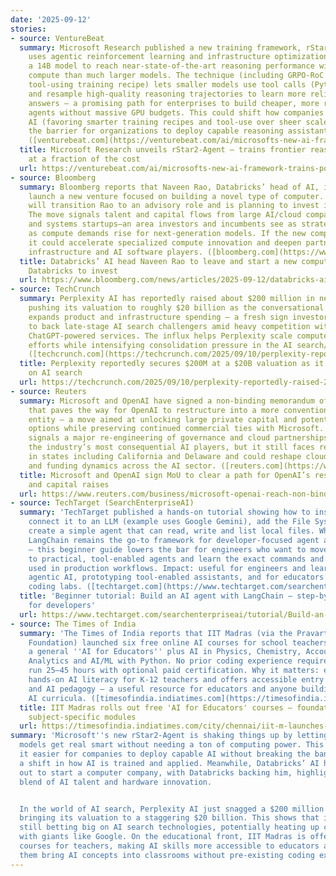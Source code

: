 ```yaml
---
date: '2025-09-12'
stories:
- source: VentureBeat
  summary: Microsoft Research published a new training framework, rStar2‑Agent, that
    uses agentic reinforcement learning and infrastructure optimizations to enable
    a 14B model to reach near‑state‑of‑the‑art reasoning performance with far less
    compute than much larger models. The technique (including GRPO‑RoC and an efficient
    tool‑using training recipe) lets smaller models use tool calls (Python interpreter)
    and resample high‑quality reasoning trajectories to learn more reliable, concise
    answers — a promising path for enterprises to build cheaper, more reliable AI
    agents without massive GPU budgets. This could shift how companies approach agentic
    AI (favoring smarter training recipes and tool‑use over sheer scale) and lower
    the barrier for organizations to deploy capable reasoning assistants in production.
    ([venturebeat.com](https://venturebeat.com/ai/microsofts-new-ai-framework-trains-powerful-reasoning-models-with-a-fraction))
  title: Microsoft Research unveils rStar2‑Agent — trains frontier reasoning models
    at a fraction of the cost
  url: https://venturebeat.com/ai/microsofts-new-ai-framework-trains-powerful-reasoning-models-with-a-fraction
- source: Bloomberg
  summary: Bloomberg reports that Naveen Rao, Databricks’ head of AI, is exiting to
    launch a new venture focused on building a novel type of computer. Databricks
    will transition Rao to an advisory role and is planning to invest in his new startup.
    The move signals talent and capital flows from large AI/cloud companies into hardware
    and systems startups—an area investors and incumbents see as strategically important
    as compute demands rise for next‑generation models. If the new company succeeds,
    it could accelerate specialized compute innovation and deepen partnerships between
    infrastructure and AI software players. ([bloomberg.com](https://www.bloomberg.com/news/articles/2025-09-12/databricks-ai-chief-to-exit-launch-a-new-computer-startup))
  title: Databricks’ AI head Naveen Rao to leave and start a new computer startup;
    Databricks to invest
  url: https://www.bloomberg.com/news/articles/2025-09-12/databricks-ai-chief-to-exit-launch-a-new-computer-startup
- source: TechCrunch
  summary: Perplexity AI has reportedly raised about $200 million in new funding,
    pushing its valuation to roughly $20 billion as the conversational search startup
    expands product and infrastructure spending — a fresh sign investors continue
    to back late‑stage AI search challengers amid heavy competition with Google and
    ChatGPT‑powered services. The influx helps Perplexity scale compute and product
    efforts while intensifying consolidation pressure in the AI search/assistant market.
    ([techcrunch.com](https://techcrunch.com/2025/09/10/perplexity-reportedly-raised-200m-at-20b-valuation/))
  title: Perplexity reportedly secures $200M at a $20B valuation as it doubles down
    on AI search
  url: https://techcrunch.com/2025/09/10/perplexity-reportedly-raised-200m-at-20b-valuation/
- source: Reuters
  summary: Microsoft and OpenAI have signed a non‑binding memorandum of understanding
    that paves the way for OpenAI to restructure into a more conventional for‑profit
    entity — a move aimed at unlocking large private capital and potential public-market
    options while preserving continued commercial ties with Microsoft. The arrangement
    signals a major re‑engineering of governance and cloud partnerships for one of
    the industry’s most consequential AI players, but it still faces regulatory sign‑offs
    in states including California and Delaware and could reshape cloud competition
    and funding dynamics across the AI sector. ([reuters.com](https://www.reuters.com/business/microsoft-openai-reach-non-binding-deal-allow-openai-restructure-2025-09-11/))
  title: Microsoft and OpenAI sign MoU to clear a path for OpenAI’s restructuring
    and capital raises
  url: https://www.reuters.com/business/microsoft-openai-reach-non-binding-deal-allow-openai-restructure-2025-09-11/
- source: TechTarget (SearchEnterpriseAI)
  summary: 'TechTarget published a hands‑on tutorial showing how to install LangChain,
    connect it to an LLM (example uses Google Gemini), add the File System tool and
    create a simple agent that can read, write and list local files. Why it matters:
    LangChain remains the go‑to framework for developer‑focused agent and tool integrations
    — this beginner guide lowers the bar for engineers who want to move from prompts
    to practical, tool‑enabled agents and learn the exact commands and code patterns
    used in production workflows. Impact: useful for engineers and learners building
    agentic AI, prototyping tool‑enabled assistants, and for educators creating practical
    coding labs. ([techtarget.com](https://www.techtarget.com/searchenterpriseai/tutorial/Build-an-AI-agent-with-LangChain-in-this-beginner-tutorial))'
  title: 'Beginner tutorial: Build an AI agent with LangChain — step‑by‑step guide
    for developers'
  url: https://www.techtarget.com/searchenterpriseai/tutorial/Build-an-AI-agent-with-LangChain-in-this-beginner-tutorial
- source: The Times of India
  summary: 'The Times of India reports that IIT Madras (via the Pravartak Technologies
    Foundation) launched six free online AI courses for school teachers — including
    a general ''AI for Educators'' plus AI in Physics, Chemistry, Accounting, Cricket
    Analytics and AI/ML with Python. No prior coding experience required; courses
    run 25–45 hours with optional paid certification. Why it matters: expands practical,
    hands‑on AI literacy for K‑12 teachers and offers accessible entry points to coding
    and AI pedagogy — a useful resource for educators and anyone building classroom
    AI curricula. ([timesofindia.indiatimes.com](https://timesofindia.indiatimes.com/city/chennai/iit-m-launches-free-ai-course-for-school-teachers/articleshow/123793634.cms))'
  title: IIT Madras rolls out free 'AI for Educators' courses — foundational AI and
    subject‑specific modules
  url: https://timesofindia.indiatimes.com/city/chennai/iit-m-launches-free-ai-course-for-school-teachers/articleshow/123793634.cms
summary: 'Microsoft''s new rStar2-Agent is shaking things up by letting smaller AI
  models get real smart without needing a ton of computing power. This could make
  it easier for companies to deploy capable AI without breaking the bank, signaling
  a shift in how AI is trained and applied. Meanwhile, Databricks’ AI head is branching
  out to start a computer company, with Databricks backing him, highlighting the ongoing
  blend of AI talent and hardware innovation.


  In the world of AI search, Perplexity AI just snagged a $200 million funding boost,
  bringing its valuation to a staggering $20 billion. This shows that investors are
  still betting big on AI search technologies, potentially heating up competition
  with giants like Google. On the educational front, IIT Madras is offering free AI
  courses for teachers, making AI skills more accessible to educators and helping
  them bring AI concepts into classrooms without pre-existing coding expertise.'
---
```


<!-- Generated with AI web search 2025-09-12 13:07 UTC -->
